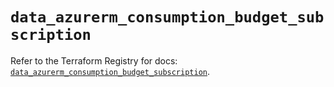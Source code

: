# `data_azurerm_consumption_budget_subscription`

Refer to the Terraform Registry for docs: [`data_azurerm_consumption_budget_subscription`](https://registry.terraform.io/providers/hashicorp/azurerm/4.6.0/docs/data-sources/consumption_budget_subscription).
